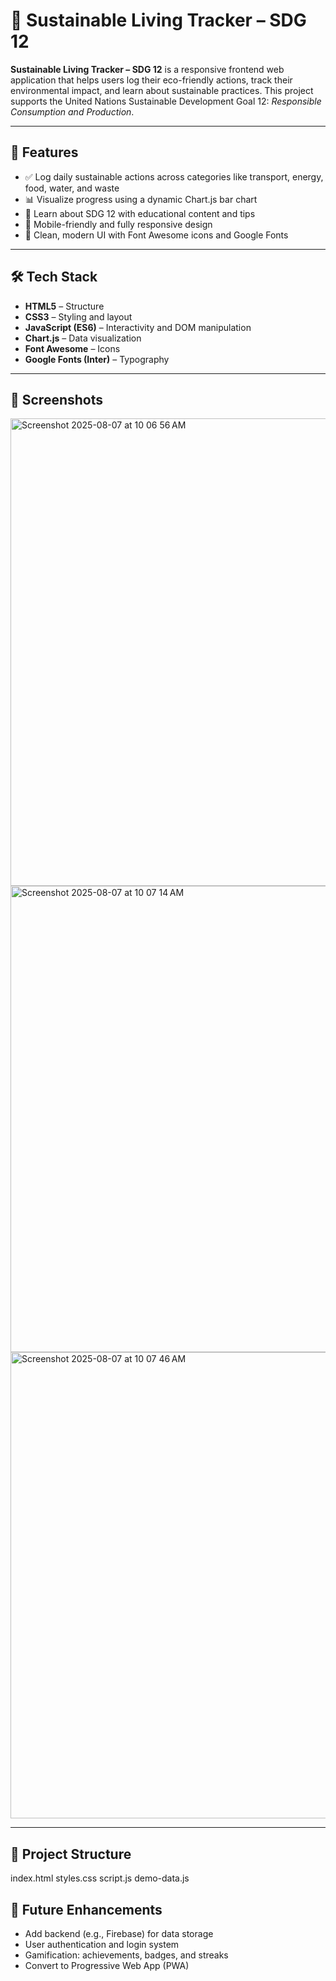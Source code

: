 # 🌱 Sustainable Living Tracker – SDG 12

**Sustainable Living Tracker – SDG 12** is a responsive frontend web application that helps users log their eco-friendly actions, track their environmental impact, and learn about sustainable practices. This project supports the United Nations Sustainable Development Goal 12: *Responsible Consumption and Production*.

---

## 🚀 Features

- ✅ Log daily sustainable actions across categories like transport, energy, food, water, and waste
- 📊 Visualize progress using a dynamic Chart.js bar chart
- 🧠 Learn about SDG 12 with educational content and tips
- 📱 Mobile-friendly and fully responsive design
- 🎨 Clean, modern UI with Font Awesome icons and Google Fonts

---

## 🛠️ Tech Stack

- **HTML5** – Structure
- **CSS3** – Styling and layout
- **JavaScript (ES6)** – Interactivity and DOM manipulation
- **Chart.js** – Data visualization
- **Font Awesome** – Icons
- **Google Fonts (Inter)** – Typography

---

## 📸 Screenshots
<img width="1050" height="748" alt="Screenshot 2025-08-07 at 10 06 56 AM" src="https://github.com/user-attachments/assets/8a3c8f26-8e27-429e-bf75-a813480ba280" />
<img width="1054" height="746" alt="Screenshot 2025-08-07 at 10 07 14 AM" src="https://github.com/user-attachments/assets/9dcd5a11-6b5b-46ee-966f-949c95daab05" />

<img width="1044" height="746" alt="Screenshot 2025-08-07 at 10 07 46 AM" src="https://github.com/user-attachments/assets/0f74bcee-39ad-4d3d-a70b-5abab91e08aa" />


---

## 📁 Project Structure

index.html
styles.css
script.js
demo-data.js

## 🔮 Future Enhancements

- Add backend (e.g., Firebase) for data storage
- User authentication and login system
- Gamification: achievements, badges, and streaks
- Convert to Progressive Web App (PWA)
